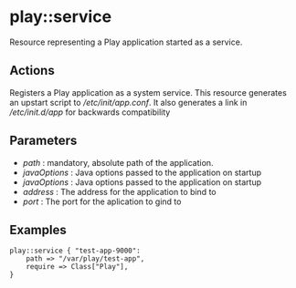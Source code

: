 play::service
==============

Resource representing a Play application started as a service.

Actions
-------
Registers a Play application as a system service. 
This resource generates an upstart script to _/etc/init/app.conf_. It also generates a link
in _/etc/init.d/app_ for backwards compatibility

Parameters
----------

* *path* :  mandatory, absolute path of the application.
* *javaOptions* : Java options passed to the application on startup
* *javaOptions* : Java options passed to the application on startup
* *address* : The address for the application to bind to
* *port* : The port for the aplication to gind to

Examples
--------

	play::service { "test-app-9000":
		path => "/var/play/test-app",
		require => Class["Play"],
	}
